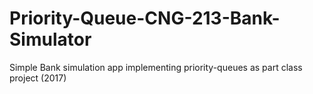 # Priority-Queue-CNG-213-Bank-Simulator
Simple Bank simulation app implementing priority-queues as part class project (2017)
